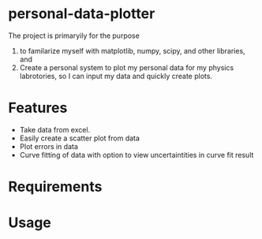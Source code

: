 # personal-data-plotter

The project is primaryily for the purpose
1. to familarize myself with matplotlib, numpy, scipy, and other libraries, and
2. Create a personal system to plot my personal data for my physics labrotories, so I can input my data and quickly create plots.

# Features
- Take data from excel.
- Easily create a scatter plot from data
- Plot errors in data
- Curve fitting of data with option to view uncertaintities in curve fit result

# Requirements

# Usage
